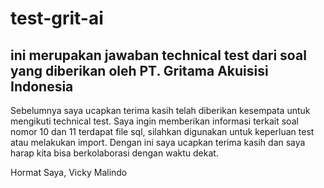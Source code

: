 # test-grit-ai

## ini merupakan jawaban technical test dari soal yang diberikan oleh PT. Gritama Akuisisi Indonesia
Sebelumnya saya ucapkan terima kasih telah diberikan kesempata untuk mengikuti technical test. Saya ingin memberikan informasi terkait soal nomor 10 dan 11 terdapat file sql, silahkan digunakan untuk keperluan test atau melakukan import.
Dengan ini saya ucapkan terima kasih dan saya harap kita bisa berkolaborasi dengan waktu dekat.

Hormat Saya,
Vicky Malindo
